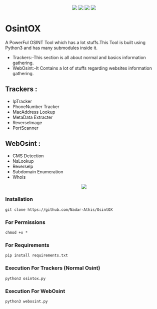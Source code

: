 <p align="center">
  <a href="https://github.com/Nadar-Athis/OsintOX" rel="nofollow"><img src="https://img.shields.io/badge/version-1.0-red.svg" style="max-width:100%;"></a>
  <a href="https://www.python.org/" rel="nofollow"><img src="https://img.shields.io/badge/python-3.X-green.svg" style="max-width:100%;"></a>
  <a href="https://github.com/Nadar-Athis/OsintOX" rel="nofollow"><img src="https://img.shields.io/badge/status-beta-brightgreen.svg" style="max-width:100%;"></a>
  <a href="https://github.com/Nadar-Athis/OsintOX/blob/master/LICENSE" rel="nofollow"><img src="https://img.shields.io/badge/license-GPL-blue.svg" style="max-width:100%;"></a>

# OsintOX
A PowerFul OSINT Tool which has a lot stuffs.This Tool is built using Python3 and has many submodules inside it.
- Trackers:-This section is all about normal and basics information gathering.
- WebOsint:-It Contains a lot of stuffs regarding websites information gathering.


## Trackers :
- IpTracker
- PhoneNumber Tracker
- MacAddress Lookup
- MetaData Extracter
- ReverseImage
- PortScanner

## WebOsint :
- CMS Detection
- NsLookup
- ReverseIp
- Subdomain Enumeration
- Whois

<p align="center">
  <a href="https://github.com/Nadar-Athi/OsintOX" rel="nofollow"><img src="/root/Pictures/osintox.png" style="max-width:100%;"></a>


### Installation
```git clone https://github.com/Nadar-Athis/OsintOX```

### For Permissions
```chmod +x *```
### For Requirements
```pip install requirements.txt```
### Execution For Trackers (Normal Osint) 
```python3 osintox.py ```
### Execution For WebOsint
```python3 webosint.py```





